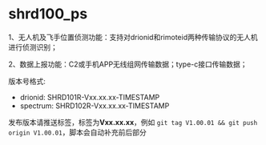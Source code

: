 # shrd100_ps

1、无人机及飞手位置侦测功能：支持对drionid和rimoteid两种传输协议的无人机进行侦测识别；

2、数据上报功能：C2或手机APP无线组网传输数据；type-c接口传输数据；

版本号格式:
- drionid: SHRD101R-Vxx.xx.xx-TIMESTAMP
- spectrum: SHRD102R-Vxx.xx.xx-TIMESTAMP

发布版本请推送标签，标签为**Vxx.xx.xx**，例如 `git tag V1.00.01 && git push origin V1.00.01`，脚本会自动补充前后部分

